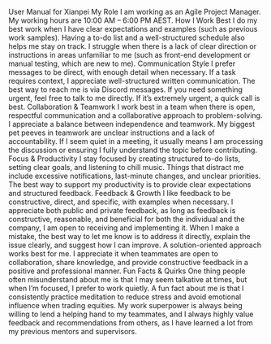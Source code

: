User Manual for Xianpei
My Role
I am working as an Agile Project Manager.
My working hours are 10:00 AM – 6:00 PM AEST.
How I Work Best
I do my best work when I have clear expectations and examples (such as previous work samples). Having a to-do list and a well-structured schedule also helps me stay on track.
I struggle when there is a lack of clear direction or instructions in areas unfamiliar to me (such as front-end development or manual testing, which are new to me).
Communication Style
I prefer messages to be direct, with enough detail when necessary. If a task requires context, I appreciate well-structured written communication.
The best way to reach me is via Discord messages.
If you need something urgent, feel free to talk to me directly. If it’s extremely urgent, a quick call is best.
Collaboration & Teamwork
I work best in a team when there is open, respectful communication and a collaborative approach to problem-solving. I appreciate a balance between independence and teamwork.
My biggest pet peeves in teamwork are unclear instructions and a lack of accountability.
If I seem quiet in a meeting, it usually means I am processing the discussion or ensuring I fully understand the topic before contributing.
Focus & Productivity
I stay focused by creating structured to-do lists, setting clear goals, and listening to chill music.
Things that distract me include excessive notifications, last-minute changes, and unclear priorities.
The best way to support my productivity is to provide clear expectations and structured feedback.
Feedback & Growth
I like feedback to be constructive, direct, and specific, with examples when necessary. I appreciate both public and private feedback, as long as feedback is constructive, reasonable, and beneficial for both the individual and the company, I am open to receiving and implementing it.
When I make a mistake, the best way to let me know is to address it directly, explain the issue clearly, and suggest how I can improve. A solution-oriented approach works best for me.
I appreciate it when teammates are open to collaboration, share knowledge, and provide constructive feedback in a positive and professional manner.
Fun Facts & Quirks
One thing people often misunderstand about me is that I may seem talkative at times, but when I’m focused, I prefer to work quietly.
A fun fact about me is that I consistently practice meditation to reduce stress and avoid emotional influence when trading equities.
My work superpower is always being willing to lend a helping hand to my teammates, and I always highly value feedback and recommendations from others, as I have learned a lot from my previous mentors and supervisors.
